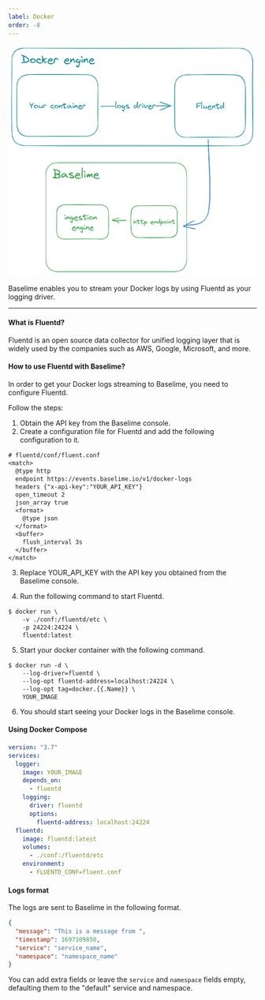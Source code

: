 ```yaml
---
label: Docker
order: -8
---
```


![Sending Telemetry data to Baselime](../assets/images/illustrations/sending-data/docker-ingestion.png)

Baselime enables you to stream your Docker logs by using Fluentd as your logging driver.

---

#### What is Fluentd?
Fluentd is an open source data collector for unified logging layer that is widely used
by the companies such as AWS, Google, Microsoft, and more.

#### How to use Fluentd with Baselime?
In order to get your Docker logs streaming to Baselime, you need to configure Fluentd.

Follow the steps:
1. Obtain the API key from the Baselime console.
2. Create a configuration file for Fluentd and add the following configuration to it.
```apacheconf # :icon-code: fluent.conf
# fluentd/conf/fluent.conf
<match>
  @type http
  endpoint https://events.baselime.io/v1/docker-logs
  headers {"x-api-key":"YOUR_API_KEY"}
  open_timeout 2
  json_array true
  <format>
    @type json
  </format>
  <buffer>
    flush_interval 3s
  </buffer>
</match>
```
3. Replace YOUR_API_KEY with the API key you obtained from the Baselime console.

4. Run the following command to start Fluentd.
```shell
$ docker run \
    -v ./conf:/fluentd/etc \
    -p 24224:24224 \
    fluentd:latest
```

5. Start your docker container with the following command.
```shell
$ docker run -d \
    --log-driver=fluentd \
    --log-opt fluentd-address=localhost:24224 \
    --log-opt tag=docker.{{.Name}} \
    YOUR_IMAGE
```

6. You should start seeing your Docker logs in the Baselime console.


#### Using Docker Compose
```yaml
version: "3.7"
services:
  logger:
    image: YOUR_IMAGE
    depends_on:
      - fluentd
    logging:
      driver: fluentd
      options:
        fluentd-address: localhost:24224
  fluentd:
    image: fluentd:latest
    volumes:
      - ./conf:/fluentd/etc
    environment:
      - FLUENTD_CONF=fluent.conf
```

#### Logs format
The logs are sent to Baselime in the following format.
```json
{
  "message": "This is a message from ",
  "timestamp": 1697109850,
  "service": "service_name",
  "namespace": "namespace_name"
}
```

You can add extra fields or leave the `service` and `namespace` fields empty, defaulting them
to the "default" service and namespace.